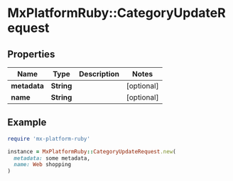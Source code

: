 # MxPlatformRuby::CategoryUpdateRequest

## Properties

| Name | Type | Description | Notes |
| ---- | ---- | ----------- | ----- |
| **metadata** | **String** |  | [optional] |
| **name** | **String** |  | [optional] |

## Example

```ruby
require 'mx-platform-ruby'

instance = MxPlatformRuby::CategoryUpdateRequest.new(
  metadata: some metadata,
  name: Web shopping
)
```

